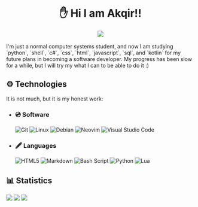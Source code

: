 <h1 align="center">✋ Hi I am Akqir!! </h1>
<div align="center"><img src="https://komarev.com/ghpvc/?username=aKqir24"> </div><br>
I'm just a normal computer systems student, and now I am studying `python`, `shell`, `c#`, `css`, `html`, `javascript`, `sql`, and `kotlin` for my future plans in becoming a software developer. My progress has been slow for a while, but I will try my what I can to be able to do it :)

## ⚙️ __Technologies__
It is not much, but it is my honest work:<br>
- ### 💿 Software
    ![Git](https://img.shields.io/badge/git-%23F05033.svg?style=for-the-badge&logo=git&logoColor=white)
    ![Linux](https://img.shields.io/badge/Linux-FCC624?style=for-the-badge&logo=linux&logoColor=black)
    ![Debian](https://img.shields.io/badge/Debian-D70A53?style=for-the-badge&logo=debian&logoColor=white) 
    ![Neovim](https://img.shields.io/badge/NeoVim-%2357A143.svg?&style=for-the-badge&logo=neovim&logoColor=white)
    ![Visual Studio Code](https://img.shields.io/badge/Visual%20Studio%20Code-0078d7.svg?style=for-the-badge&logo=visual-studio-code&logoColor=white)

- ### 🖋 Languages
   ![HTML5](https://img.shields.io/badge/html5-%23E34F26.svg?style=for-the-badge&logo=html5&logoColor=white)
   ![Markdown](https://img.shields.io/badge/markdown-%23000000.svg?style=for-the-badge&logo=markdown&logoColor=white)
   ![Bash Script](https://img.shields.io/badge/bash_script-%23121011.svg?style=for-the-badge&logo=gnu-bash&logoColor=white)
   ![Python](https://img.shields.io/badge/python-3670A0?style=for-the-badge&logo=python&logoColor=ffdd54)
   ![Lua](https://img.shields.io/badge/lua-%232C2D72.svg?style=for-the-badge&logo=lua&logoColor=white)
  
## 📊 __Statistics__
 ![](http://github-profile-summary-cards.vercel.app/api/cards/stats?username=aKqir24&theme=transparent)
 ![](http://github-profile-summary-cards.vercel.app/api/cards/most-commit-language?username=aKqir24&theme=transparent)
 ![](http://github-profile-summary-cards.vercel.app/api/cards/profile-details?username=aKqir24&theme=transparent)
